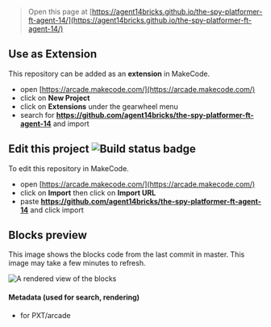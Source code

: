  


> Open this page at [https://agent14bricks.github.io/the-spy-platformer-ft-agent-14/](https://agent14bricks.github.io/the-spy-platformer-ft-agent-14/)

## Use as Extension

This repository can be added as an **extension** in MakeCode.

* open [https://arcade.makecode.com/](https://arcade.makecode.com/)
* click on **New Project**
* click on **Extensions** under the gearwheel menu
* search for **https://github.com/agent14bricks/the-spy-platformer-ft-agent-14** and import

## Edit this project ![Build status badge](https://github.com/agent14bricks/the-spy-platformer-ft-agent-14/workflows/MakeCode/badge.svg)

To edit this repository in MakeCode.

* open [https://arcade.makecode.com/](https://arcade.makecode.com/)
* click on **Import** then click on **Import URL**
* paste **https://github.com/agent14bricks/the-spy-platformer-ft-agent-14** and click import

## Blocks preview

This image shows the blocks code from the last commit in master.
This image may take a few minutes to refresh.

![A rendered view of the blocks](https://github.com/agent14bricks/the-spy-platformer-ft-agent-14/raw/master/.github/makecode/blocks.png)

#### Metadata (used for search, rendering)

* for PXT/arcade
<script src="https://makecode.com/gh-pages-embed.js"></script><script>makeCodeRender("{{ site.makecode.home_url }}", "{{ site.github.owner_name }}/{{ site.github.repository_name }}");</script>
